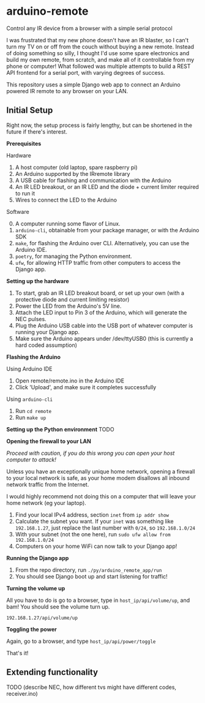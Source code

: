 # arduino-remote
Control any IR device from a browser with a simple serial protocol

I was frustrated that my new phone doesn't have an IR blaster, so I can't turn my TV on or off from the couch without buying a new remote. Instead of doing something so silly, I thought I'd use some spare electronics and build my own remote, from scratch, and make all of it controllable from my phone or computer! What followed was multiple attempts to build a REST API frontend for a serial port, with varying degrees of success.

This repository uses a simple Django web app to connect an Arduino powered IR remote to any browser on your LAN.

## Initial Setup

Right now, the setup process is fairly lengthy, but can be shortened in the future if there's interest.

**Prerequisites**

Hardware

1. A host computer (old laptop, spare raspberry pi)
2. An Arduino supported by the IRremote library
3. A USB cable for flashing and communication with the Arduino
4. An IR LED breakout, or an IR LED and the diode + current limiter required to run it
5. Wires to connect the LED to the Arduino

Software

0. A computer running some flavor of Linux.
1. `arduino-cli`, obtainable from your package manager, or with the Arduino SDK
2. `make`, for flashing the Arduino over CLI. Alternatively, you can use the Arduino IDE.
3. `poetry`, for managing the Python environment.
4. `ufw`, for allowing HTTP traffic from other computers to access the Django app.

**Setting up the hardware**
1. To start, grab an IR LED breakout board, or set up your own (with a protective diode and current limiting resistor)
2. Power the LED from the Arduino's 5V line. 
3. Attach the LED input to Pin 3 of the Arduino, which will generate the NEC pulses.
4. Plug the Arduino USB cable into the USB port of whatever computer is running your Django app.
5. Make sure the Arduino appears under /dev/ttyUSB0 (this is currently a hard coded assumption)

**Flashing the Arduino**

Using Arduino IDE
1. Open remote/remote.ino in the Arduino IDE
2. Click 'Upload', and make sure it completes successfully

Using `arduino-cli`
1. Run `cd remote`
2. Run `make up`


**Setting up the Python environment**
TODO

**Opening the firewall to your LAN**

*Proceed with caution, if you do this wrong you can open your host computer to attack!*

Unless you have an exceptionally unique home network, opening a firewall to your local network is safe, as your home modem disallows all inbound network traffic from the Internet.

I would highly recommend not doing this on a computer that will leave your home network (eg your laptop).

1. Find your local IPv4 address, section `inet` from `ip addr show`
2. Calculate the subnet you want. If your `inet` was something like `192.168.1.27`, just replace the last number with `0/24`, so `192.168.1.0/24`
3. With your subnet (not the one here), run `sudo ufw allow from 192.168.1.0/24`
4. Computers on your home WiFi can now talk to your Django app!

**Running the Django app**
1. From the repo directory, run `./py/arduino_remote_app/run`
2. You should see Django boot up and start listening for traffic!

**Turning the volume up**

All you have to do is go to a browser, type in `host_ip/api/volume/up`, and bam! You should see the volume turn up.

`192.168.1.27/api/volume/up`

**Toggling the power**

Again, go to a browser, and type `host_ip/api/power/toggle`

That's it!

## Extending functionality

TODO (describe NEC, how different tvs might have different codes, receiver.ino)
